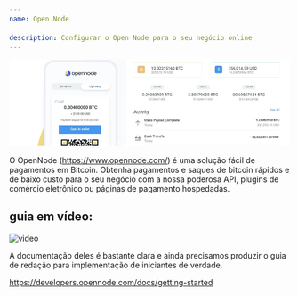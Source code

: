 ```yaml
---
name: Open Node

description: Configurar o Open Node para o seu negócio online
---
```


![cover](assets/cover.webp)

O OpenNode (https://www.opennode.com/) é uma solução fácil de pagamentos em Bitcoin. Obtenha pagamentos e saques de bitcoin rápidos e de baixo custo para o seu negócio com a nossa poderosa API, plugins de comércio eletrônico ou páginas de pagamento hospedadas.

## guia em vídeo:

![video](https://youtu.be/sKk1Crk8QPc)

A documentação deles é bastante clara e ainda precisamos produzir o guia de redação para implementação de iniciantes de verdade.

https://developers.opennode.com/docs/getting-started
